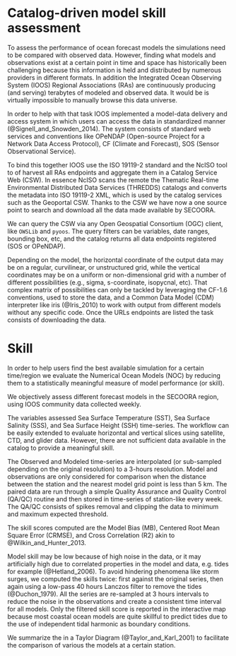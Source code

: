 # Catalog-driven model skill assessment

To assess the performance of ocean forecast models the simulations need to be compared with observed data.
However, finding what models and observations exist at a certain point in time and space has historically been challenging because this information is held and distributed by numerous providers in different formats.
In addition the Integrated Ocean Observing System (IOOS) Regional Associations (RAs) are continuously producing (and serving) terabytes of modeled and observed data.
It would be is virtually impossible to manually browse this data universe.

In order to help with that task IOOS implemented a model-data delivery and access system  in which users can access the data in standardized manner (@Signell_and_Snowden_2014).
The system consists of standard web services and conventions like OPeNDAP (Open-source Project for a Network Data Access Protocol), CF (Climate and Forecast), SOS (Sensor Observational Service).

To bind this together IOOS use the ISO 19119-2 standard and the NcISO tool to of harvest all RAs endpoints and aggregate them in a Catalog Service Web (CSW).
In essence NcISO scans the remote the Thematic Real-time Environmental Distributed Data Services (THREDDS) catalogs and converts the metadata into ISO 19119-2 XML, which is used by the catalog services such as the Geoportal CSW.
Thanks to the CSW we have now a one source point to search and download all the data made available by SECOORA.

We can query the CSW via any Open Geospatial Consortium (OGC) client, like `OWSLib` and `pyoos`.  The query filters can be variables, date ranges, bounding box, etc, and the catalog returns all data endpoints registered (SOS or OPeNDAP).

Depending on the model, the horizontal coordinate of the output data may be on a regular, curvilinear, or unstructured grid, while the vertical coordinates may be on a uniform or non-dimensional grid with a number of different possibilities (e.g., sigma, s-coordinate, isopycnal, etc).
That complex matrix of possibilities can only be tackled by leveraging the CF-1.6 conventions, used to store the data, and a Common Data Model (CDM) interpreter like iris (@Iris_2010) to work with output from different models without any specific code.
Once the URLs endpoints are listed the task consists of downloading the data.


# Skill
In order to help users find the best available simulation for a certain
time/region we evaluate the Numerical Ocean Models (NOC) by reducing them to
a statistically meaningful measure of model performance (or skill).

We objectively assess different forecast models in the SECOORA region, using IOOS community data collected weekly.

The variables assessed Sea Surface Temperature (SST), Sea Surface Salinity (SSS), and Sea Surface Height (SSH) time-series.
The workflow can be easily extended to evaluate horizontal and vertical slices using satellite, CTD, and glider data. However, there are not sufficient data available in the catalog to provide a meaningful skill.

The Observed and Modeled time-series are interpolated (or sub-sampled depending on the original resolution) to a 3-hours resolution.
Model and observations are only considered for comparison when the distance between the station and the nearest model grid point is less than 5 km.
The paired data are run through a simple Quality Assurance and Quality Control (QA/QC) routine and then stored in time-series of station-like every week.
The QA/QC consists of spikes removal and clipping the data to minimum and maximum expected threshold.

The skill scores computed are the Model Bias (MB), Centered Root Mean Square Error (CRMSE), and Cross Correlation (R2) akin to @Wilkin_and_Hunter_2013.

Model skill may be low because of high noise in the data, or it may artificially high due to correlated properties in the model and data, e.g. tides for example (@Hetland_2006).
To avoid hindering phenomena like storm surges, we computed the skills twice: first against the original series, then again using a low-pass 40 hours Lanczos filter to remove the tides (@Duchon_1979).
All the series are re-sampled at 3 hours intervals to reduce the noise in the observations and create a consistent time interval for all models.
Only the filtered skill score is reported in the interactive map because most coastal ocean models are quite skillful to predict tides due to the use of independent tidal harmonic as boundary conditions.

We summarize the in a Taylor Diagram (@Taylor_and_Karl_2001) to facilitate the comparison of various the models at a certain station.

<!--
pandoc --standalone --smart \
       --bibliography ../references/references.bib \
       --reference-docx=reference.docx \
       --from markdown MTS-IEEE.md\
       --to docx \
       --output MTS-IEEE.docx
-->
